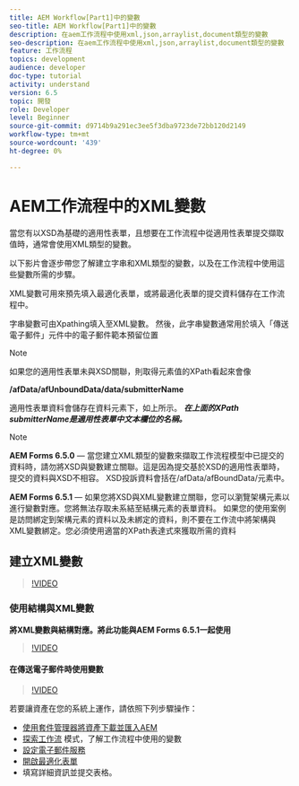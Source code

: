 ```yaml
---
title: AEM Workflow[Part1]中的變數
seo-title: AEM Workflow[Part1]中的變數
description: 在aem工作流程中使用xml,json,arraylist,document類型的變數
seo-description: 在aem工作流程中使用xml,json,arraylist,document類型的變數
feature: 工作流程
topics: development
audience: developer
doc-type: tutorial
activity: understand
version: 6.5
topic: 開發
role: Developer
level: Beginner
source-git-commit: d9714b9a291ec3ee5f3dba9723de72bb120d2149
workflow-type: tm+mt
source-wordcount: '439'
ht-degree: 0%

---
```



# AEM工作流程中的XML變數

當您有以XSD為基礎的適用性表單，且想要在工作流程中從適用性表單提交擷取值時，通常會使用XML類型的變數。

以下影片會逐步帶您了解建立字串和XML類型的變數，以及在工作流程中使用這些變數所需的步驟。

XML變數可用來預先填入最適化表單，或將最適化表單的提交資料儲存在工作流程中。

字串變數可由Xpathing填入至XML變數。 然後，此字串變數通常用於填入「傳送電子郵件」元件中的電子郵件範本預留位置

>[!NOTE]
>
>如果您的適用性表單未與XSD關聯，則取得元素值的XPath看起來會像
>
>**/afData/afUnboundData/data/submitterName**

適用性表單資料會儲存在資料元素下，如上所示。 **_在上面的XPath submitterName是適用性表單中文本欄位的名稱。_**

>[!NOTE]
>
>**AEM Forms 6.5.0**  — 當您建立XML類型的變數來擷取工作流程模型中已提交的資料時，請勿將XSD與變數建立關聯。這是因為提交基於XSD的適用性表單時，提交的資料與XSD不相容。 XSD投訴資料會括在/afData/afBoundData/元素中。
>
>**AEM Forms 6.5.1**  — 如果您將XSD與XML變數建立關聯，您可以瀏覽架構元素以進行變數對應。您將無法存取未系結至結構元素的表單資料。 如果您的使用案例是訪問綁定到架構元素的資料以及未綁定的資料，則不要在工作流中將架構與XML變數綁定。您必須使用適當的XPath表達式來獲取所需的資料

## 建立XML變數

>[!VIDEO](https://video.tv.adobe.com/v/26440?quality=12?autoplay=1)

### 使用結構與XML變數

**將XML變數與結構對應。將此功能與AEM Forms 6.5.1一起使用**

>[!VIDEO](https://video.tv.adobe.com/v/28098?quality=9&learn=on)

#### 在傳送電子郵件時使用變數

>[!VIDEO](https://video.tv.adobe.com/v/26441?quality=12&learn=on)

若要讓資產在您的系統上運作，請依照下列步驟操作：

* [使用套件管理器將資產下載並匯入AEM](assets/xmlandstringvariable.zip)
* [探索工作流](http://localhost:4502/editor.html/conf/global/settings/workflow/models/vacationrequest.html) 模式，了解工作流程中使用的變數
* [設定電子郵件服務](https://helpx.adobe.com/experience-manager/6-5/sites/administering/using/notification.html#ConfiguringtheMailService)
* [開啟最適化表單](http://localhost:4502/content/dam/formsanddocuments/applicationfortimeoff/jcr:content?wcmmode=disabled)
* 填寫詳細資訊並提交表格。

